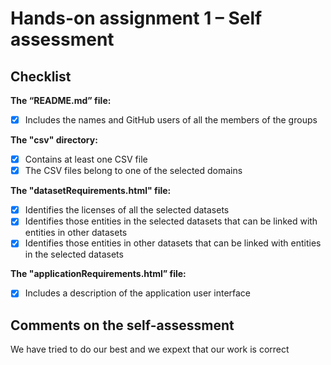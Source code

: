 # Hands-on assignment 1 – Self assessment

## Checklist

**The “README.md” file:**

- [x] Includes the names and GitHub users of all the members of the groups

**The "csv" directory:**

- [x] Contains at least one CSV file 
- [x] The CSV files belong to one of the selected domains

**The "datasetRequirements.html" file:**

- [x] Identifies the licenses of all the selected datasets
- [x] Identifies those entities in the selected datasets that can be linked with entities in other datasets
- [x] Identifies those entities in other datasets that can be linked with entities in the selected datasets 

**The "applicationRequirements.html” file:**

- [x] Includes a description of the application user interface

## Comments on the self-assessment
We have tried to  do our best  and we expext that our work is correct
